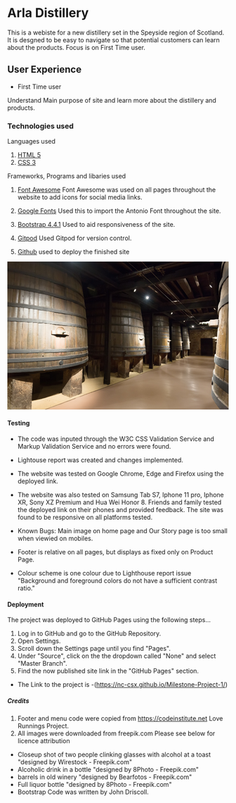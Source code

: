 

# Arla Distillery

This is a webiste for a new distillery set in the Speyside region of Scotland. It is desgned to be easy to navigate so that potential customers can learn about the products. Focus is on First Time user.

## User Experience
* First Time user

Understand Main purpose of site and learn more about the distillery and products.

### Technologies used
Languages used
1. [HTML 5](https://html.spec.whatwg.org/multipage/)
2. [CSS 3](https://www.w3.org/Style/CSS/Overview.en.html)

Frameworks, Programs and libaries used

1. [Font Awesome](https://fontawesome.com/)
 Font Awesome was used on all pages throughout the website to add icons for social media links.

2. [Google Fonts](https://fonts.google.com/) 
Used this to import the Antonio Font throughout the site.

3. [Bootstrap 4.4.1](https://getbootstrap.com/docs/4.4/getting-started/introduction/)
Used to aid responsiveness of the site.

4. [Gitpod](gitpod.io/) Used Gitpod for version control.

5. [Github](https://github.com/) used to deploy the finished site

![Screenshot](/assets/Images/barrels.jpg)

#### Testing
* The code was inputed through the W3C CSS Validation Service and  Markup Validation Service and no errors were found. 
* Lightouse report was created and changes implemented.
* The website was tested on Google Chrome, Edge and  Firefox using the deployed link.
* The website was also tested on Samsung Tab S7, Iphone 11 pro, Iphone XR, Sony XZ Premium and Hua Wei Honor 8. 
Friends and family  tested the deployed link on their phones and provided feedback.
The site was found to be responsive on all platforms tested.

* Known Bugs: Main image on home page and Our Story page is too small when viewied on mobiles.
* Footer is relative on all pages, but displays as fixed  only on Product Page.
* Colour scheme is one colour due to Lighthouse report issue "Background and foreground colors do not have a sufficient contrast ratio."

#### Deployment
The project was deployed to GitHub Pages using the following steps...

1. Log in to GitHub and go to the GitHub Repository.
2. Open Settings.
3. Scroll down the Settings page until you find "Pages".
4. Under "Source", click on the the dropdown called "None" and select "Master Branch".
5. Find the now published site link in the "GitHub Pages" section.

* The Link to the project is -(https://nc-csx.github.io/Milestone-Project-1/)

##### Credits
1. Footer and menu code were copied from https://codeinstitute.net Love Runnings Project.
2. All images were downloaded from freepik.com Please see below for licence attribution
 * Closeup shot of two people clinking glasses with alcohol at a toast "designed by Wirestock - Freepik.com"
 * Alcoholic drink in a bottle "designed by 8Photo - Freepik.com"
 * barrels in old winery "designed by Bearfotos - Freepik.com"
 * Full liquor bottle "designed by 8Photo - Freepik.com"
* Bootstrap Code was written by John Driscoll. 

